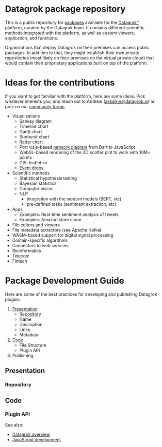 # Datagrok package repository

This is a public repository for [packages](https://datagrok.ai/help/develop/develop#packages) 
available for the [Datagrok™](https://datagrok.ai) platform, 
curated by the Datagrok team. It contains different scientific methods integrated with the platform, 
as well as custom viewers, application, and functions.

Organizations that deploy Datagrok on their premises can access public packages. In addition to that,
they might establish their own private repositories (most likely on their premises on the virtual private
cloud) that would contain their proprietary applications built on top of the platform. 

# Ideas for the contributions

If you want to get familiar with the platform, here are some ideas. Pick whatever interests you,
and reach out to Andrew (askalkin@datagrok.ai) or post on our [community forum](https://community.datagrok.ai/). 

* Visualizations
  * Sankey diagram
  * Timeline chart
  * Gantt chart
  * Sunburst chart
  * Radar chart
  * Port visjs-based [network diagram](https://datagrok.ai/help/visualize/viewers/network-diagram) from Dart to JavaScript
  * WebGL-based rendering of the 2D scatter plot to work with 10M+ points
  * GIS: leaflet-m
  * [Event drops](https://github.com/marmelab/EventDrops)
* Scientific methods
  * Statistical hypothesis testing
  * Bayesian statistics
  * Computer vision
  * NLP 
    * integration with the modern models (BERT, etc)
    * pre-defined tasks (sentiment extraction, etc)
* Apps  
  * Examples: Real-time sentiment analysis of tweets 
  * Examples: Amazon store clone 
* File editors and viewers
* File metadata extractors (see Apache Kafka)
* WASM-based support for digital signal processing
* Domain-specific algorithms  
* Connectors to web services
* Bioinformatics
* Telecom
* Fintech

# Package Development Guide

Here are some of the best practices for developing and publishing Datagrok plugins: 

1. [Presentation](#presentation)
    * [Repository](#repo)
    * Name
    * Description
    * Links
    * Metadata
2. [Code](#code)
    * File Structure
    * Plugin API
3. Publishing  

## Presentation

### Repository

## Code



### Plugin API

See also:
* [Datagrok overview](https://datagrok.ai/)
* [JavaScript development](https://datagrok.ai/help/develop/develop)